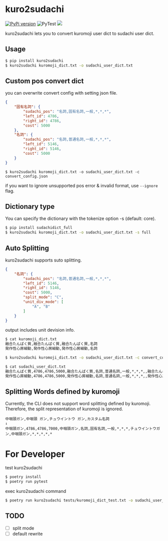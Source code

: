 # kuro2sudachi

[![PyPi version](https://img.shields.io/pypi/v/kuro2sudachi.svg)](https://pypi.python.org/pypi/kuro2sudachi/)
![PyTest](https://github.com/po3rin/kuro2sudachi/workflows/PyTest/badge.svg)
[![](https://img.shields.io/badge/python-3.7+-blue.svg)](https://www.python.org/downloads/release/python-390/)

kuro2sudachi lets you to convert kuromoji user dict to sudachi user dict.

## Usage

```sh
$ pip install kuro2sudachi
$ kuro2sudachi kuromoji_dict.txt -o sudachi_user_dict.txt
```

## Custom pos convert dict

you can overwrite convert config with setting json file.

```json
{
    "固有名詞": {
        "sudachi_pos": "名詞,固有名詞,一般,*,*,*",
        "left_id": 4786,
        "right_id": 4786,
        "cost": 5000
    },
    "名詞": {
        "sudachi_pos": "名詞,普通名詞,一般,*,*,*",
        "left_id": 5146,
        "right_id": 5146,
        "cost": 5000
    }
}

```

```$
$ kuro2sudachi kuromoji_dict.txt -o sudachi_user_dict.txt -c convert_config.json
```

if you want to ignore unsupported pos error & invalid format, use `--ignore` flag.

## Dictionary type

You can specify the dictionary with the tokenize option -s (default: core).

```sh
$ pip install sudachidict_full
$ kuro2sudachi kuromoji_dict.txt -o sudachi_user_dict.txt -s full
```

## Auto Splitting

kuro2sudachi supports suto splitting.

```json
{
    "名詞": {
        "sudachi_pos": "名詞,普通名詞,一般,*,*,*",
        "left_id": 5146,
        "right_id": 5146,
        "cost": 5000,
        "split_mode": "C",
        "unit_div_mode": [
            "A", "B"
        ]
    }
}
```

output includes unit devision info.

```sh
$ cat kuromoji_dict.txt
融合たんぱく質,融合たんぱく質,融合たんぱく質,名詞
発作性心房細動,発作性心房細動,発作性心房細動,名詞

$ kuro2sudachi kuromoji_dict.txt -o sudachi_user_dict.txt -c convert_config.json --ignore

$ cat sudachi_user_dict.txt
融合たんぱく質,4786,4786,5000,融合たんぱく質,名詞,普通名詞,一般,*,*,*,,融合たんぱく質,*,C,"融合,名詞,普通名詞,サ変可能,*,*,*,ユウゴウ/たんぱく,名詞,普通名詞,一般,*,*,*,タンパク/質,接尾辞,名詞的,一般,*,*,*,シツ","融合,名詞,普通名詞,サ変可能,*,*,*,ユウゴウ/たんぱく質,名詞,普通名詞,一般,*,*,*,タンパクシツ",*
発作性心房細動,4786,4786,5000,発作性心房細動,名詞,普通名詞,一般,*,*,*,,発作性心房細動,*,C,"発作,名詞,普通名詞,一般,*,*,*,ホッサ/性,接尾辞,名詞的,一般,*,*,*,セイ/心房,名詞,普通名詞,一般,*,*,*,シンボウ/細動,名詞,普通名詞,一般,*,*,*,サイドウ","発作,名詞,普通名詞,一般,*,*,*,ホッサ/性,接尾辞,名詞的,一般,*,*,*,セイ/心房,名詞,普通名詞,一般,*,*,*,シンボウ/細動,名詞,普通名詞,一般,*,*,*,サイドウ",*
```

## Splitting Words defined by kuromoji

Currently, the CLI does not support word splitting defined by kuromoji. Therefore, the split representation of kuromoji is ignored.

```
中咽頭ガン,中咽頭 ガン,チュウイントウ ガン,カスタム名詞
↓
中咽頭ガン,4786,4786,7000,中咽頭ガン,名詞,固有名詞,一般,*,*,*,チュウイントウガン,中咽頭ガン,*,*,*,*,*
```

# For Developer

test kuro2sudachi

```sh
$ poetry install
$ poetry run pytest
```

exec kuro2sudachi command

```sh
$ poetry run kuro2sudachi tests/kuromoji_dict_test.txt -o sudachi_user_dict.txt
```

## TODO

- [ ] split mode
- [ ] default rewrite
